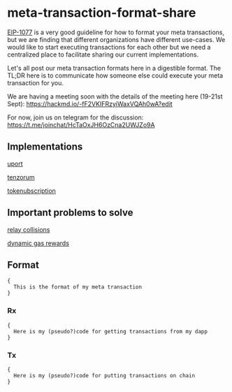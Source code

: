 # meta-transaction-format-share

[EIP-1077](https://github.com/ethereum/EIPs/blob/master/EIPS/eip-1077.md) is a very good guideline for how to format your meta transactions, but we are finding that different organizations have different use-cases. We would like to start executing transactions for each other but we need a centralized place to facilitate sharing our current implementations.

Let's all post our meta transaction formats here in a digestible format. The TL;DR here is to communicate how someone else could execute your meta transaction for you.

We are having a meeting soon with the details of the meeting here (19-21st Sept): https://hackmd.io/-fF2VKIFRzyiWaxVQAh0wA?edit

For now, join us on telegram for the discussion: https://t.me/joinchat/HcTaOxJH6OzCna2UWJZo9A


## Implementations

[uport](https://github.com/austintgriffith/meta-transaction-format-share/blob/master/uport.org.md)

[tenzorum](https://github.com/austintgriffith/meta-transaction-format-share/blob/master/tenzorum.org.md)

[tokenubscription](https://github.com/austintgriffith/meta-transaction-format-share/blob/master/tokensubscription.com.md) 


## Important problems to solve

[relay collisions](https://github.com/austintgriffith/meta-transaction-format-share/issues/3)

[dynamic gas rewards](https://github.com/austintgriffith/meta-transaction-format-share/issues/4)


## Format 
```
{
  This is the format of my meta transaction 
}
```

### Rx 
```
{
  Here is my (pseudo?)code for getting transactions from my dapp
}
```

### Tx
```
{
  Here is my (pseudo?)code for putting transactions on chain
}
```


